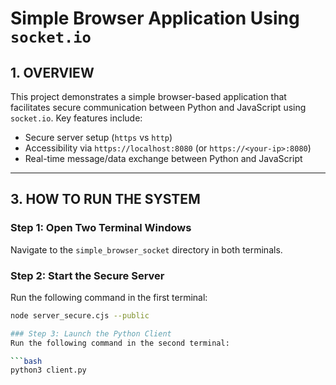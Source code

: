 # Simple Browser Application Using `socket.io`

## 1. OVERVIEW

This project demonstrates a simple browser-based application that facilitates secure communication between Python and JavaScript using `socket.io`. Key features include:

- Secure server setup (`https` vs `http`)
- Accessibility via `https://localhost:8080` (or `https://<your-ip>:8080`)
- Real-time message/data exchange between Python and JavaScript

---

## 3. HOW TO RUN THE SYSTEM

### Step 1: Open Two Terminal Windows
Navigate to the `simple_browser_socket` directory in both terminals.

### Step 2: Start the Secure Server
Run the following command in the first terminal:

```bash
node server_secure.cjs --public

### Step 3: Launch the Python Client
Run the following command in the second terminal:

```bash
python3 client.py
